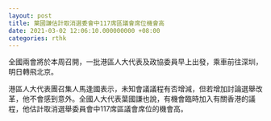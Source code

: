 ```yaml
---
layout: post
title: 葉國謙估計取消選委會中117席區議會席位機會高
date: 2021-03-02 12:06:10.000000000 +08:00
categories: rthk
---
```


全國兩會將於本周召開，一批港區人大代表及政協委員早上出發，乘車前往深圳，明日轉飛北京。

港區人大代表團召集人馬逢國表示，未知會議議程有否增減，但若增加討論選舉改革，他不會感到意外。全國人大代表葉國謙也說，有機會臨時加入有關香港的議程，他估計取消選舉委員會中117席區議會席位的機會高。
